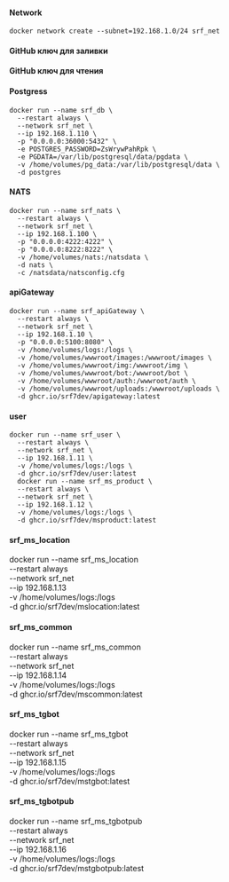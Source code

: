 #### Network
    docker network create --subnet=192.168.1.0/24 srf_net

#### GitHub ключ для заливки
    
#### GitHub ключ для чтения
   

#### Postgress
    docker run --name srf_db \
      --restart always \
      --network srf_net \
      --ip 192.168.1.110 \
      -p "0.0.0.0:36000:5432" \
      -e POSTGRES_PASSWORD=ZsWrywPahRpk \
      -e PGDATA=/var/lib/postgresql/data/pgdata \
      -v /home/volumes/pg_data:/var/lib/postgresql/data \
      -d postgres

#### NATS
    docker run --name srf_nats \
      --restart always \
      --network srf_net \
      --ip 192.168.1.100 \
      -p "0.0.0.0:4222:4222" \
      -p "0.0.0.0:8222:8222" \
      -v /home/volumes/nats:/natsdata \
      -d nats \
      -c /natsdata/natsconfig.cfg

 #### apiGateway
    docker run --name srf_apiGateway \
      --restart always \
      --network srf_net \
      --ip 192.168.1.10 \
      -p "0.0.0.0:5100:8080" \
      -v /home/volumes/logs:/logs \
      -v /home/volumes/wwwroot/images:/wwwroot/images \
      -v /home/volumes/wwwroot/img:/wwwroot/img \
      -v /home/volumes/wwwroot/bot:/wwwroot/bot \
      -v /home/volumes/wwwroot/auth:/wwwroot/auth \
      -v /home/volumes/wwwroot/uploads:/wwwroot/uploads \
      -d ghcr.io/srf7dev/apigateway:latest

#### user
    docker run --name srf_user \
      --restart always \
      --network srf_net \
      --ip 192.168.1.11 \
      -v /home/volumes/logs:/logs \
      -d ghcr.io/srf7dev/user:latest
      docker run --name srf_ms_product \
      --restart always \
      --network srf_net \
      --ip 192.168.1.12 \
      -v /home/volumes/logs:/logs \
      -d ghcr.io/srf7dev/msproduct:latest

#### srf_ms_location
docker run --name srf_ms_location \
      --restart always \
      --network srf_net \
      --ip 192.168.1.13 \
      -v /home/volumes/logs:/logs \
      -d ghcr.io/srf7dev/mslocation:latest

#### srf_ms_common
docker run --name srf_ms_common \
      --restart always \
      --network srf_net \
      --ip 192.168.1.14 \
      -v /home/volumes/logs:/logs \
      -d ghcr.io/srf7dev/mscommon:latest

#### srf_ms_tgbot
docker run --name srf_ms_tgbot \
      --restart always \
      --network srf_net \
      --ip 192.168.1.15 \
      -v /home/volumes/logs:/logs \
      -d ghcr.io/srf7dev/mstgbot:latest

#### srf_ms_tgbotpub
docker run --name srf_ms_tgbotpub \
      --restart always \
      --network srf_net \
      --ip 192.168.1.16 \
      -v /home/volumes/logs:/logs \
      -d ghcr.io/srf7dev/mstgbotpub:latest
